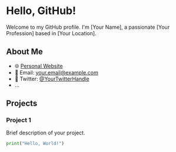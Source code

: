 # Hello, GitHub!

Welcome to my GitHub profile. I'm [Your Name], a passionate [Your Profession] based in [Your Location].

## About Me

- 🌐 [Personal Website](https://www.example.com)
- 📧 Email: your.email@example.com
- 📱 Twitter: [@YourTwitterHandle](https://twitter.com/YourTwitterHandle)
- ...

## Projects

### Project 1

Brief description of your project.

```python
print("Hello, World!")
```
